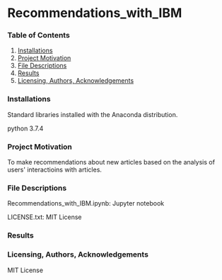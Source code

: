 # Recommendations_with_IBM

### Table of Contents
1. [Installations](#installations)
2. [Project Motivation](#project_motivation)
3. [File Descriptions](#file_descriptions)
4. [Results](#results)
5. [Licensing, Authors, Acknowledgements](#licensing)

### Installations<a name="installations"></a>
Standard libraries installed with the Anaconda distribution.

python 3.7.4

### Project Motivation<a name="project_motivation"></a>
To make recommendations about new articles based on the analysis of users' interactioins with articles.


### File Descriptions<a name="file_descriptions"></a>

Recommendations_with_IBM.ipynb: Jupyter notebook

LICENSE.txt: MIT License

### Results<a name="resluts"></a>


### Licensing, Authors, Acknowledgements<a name="licensing"></a>

MIT License


